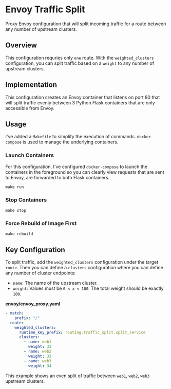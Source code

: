 # Envoy Traffic Split
Proxy Envoy configuration that will split incoming traffic for a route between any number of upstream clusters.

## Overview
This configuration requries only `one` route. With the `weighted_clusters` configuration, you can split traffic based on a `weight` to any number of upstream clusters.

## Implementation
This configuration creates an Envoy container that listens on port 80 that will split traffic evenly between 3 Python Flask containers that are only accessible from Envoy.

## Usage
I've added a `Makefile` to simplify the execution of commands. `docker-compose` is used to manage the underlying containers.

### Launch Containers
For this configuration, I've configured `docker-compose` to launch the containers in the foreground so you can clearly view requests that are sent to Envoy, are forwarded to both Flask containers.

```
make run
```

### Stop Containers

```
make stop
```

### Force Rebuild of Image First

```
make rebuild
```

## Key Configuration
To split traffic, add the `weighted_clusters` configuration under the target `route`. Then you can define a `clusters` configuration where you can define any number of cluster endpoints:

* `name`: The name of the upstream cluster.
* `weight`: Values must be `0 < x < 100`. The total weight should be exactly `100`.

__envoy/envoy_proxy.yaml__

```yaml
- match:
    prefix: "/"
  route:
    weighted_clusters:
      runtime_key_prefix: routing.traffic_split.split_service
      clusters:
        - name: web1
          weight: 33
        - name: web2
          weight: 33
        - name: web3
          weight: 34
```

This example shows an even split of traffic between `web1`, `web2`, `web3` upstream clusters.